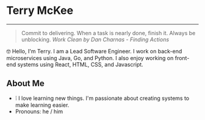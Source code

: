 # Terry McKee

---

> Commit to delivering. When a task is nearly done, finish it. Always be unblocking.
> _Work Clean by Dan Charnas - Finding Actions_

🤓 Hello, I'm Terry. I am a Lead Software Engineer. I work on back-end microservices using Java, Go, and Python.  I also enjoy working on front-end systems using React, HTML, CSS, and Javascript.

## About Me
- ❕ I love learning new things.  I'm passionate about creating systems to make learning easier.
- Pronouns: he / him
